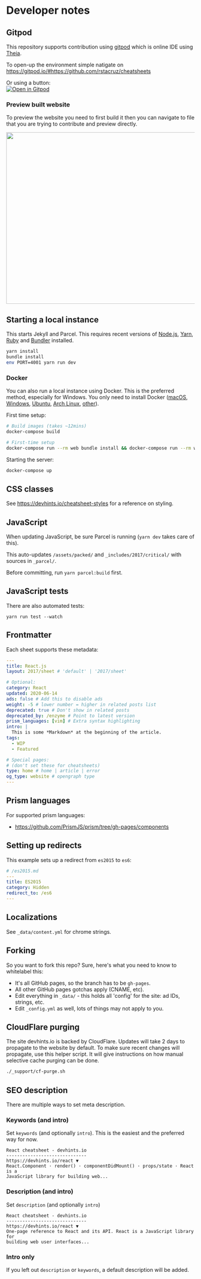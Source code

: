 # Developer notes

## Gitpod

This repository supports contribution using [gitpod](https://gitpod.io) which is online IDE using [Theia](https://github.com/eclipse-theia/theia).

To open-up the environment simple natigate on https://gitpod.io/#https://github.com/rstacruz/cheatsheets

Or using a button:<br>
[![Open in Gitpod](https://gitpod.io/button/open-in-gitpod.svg)](https://gitpod.io/#https://github.com/rstacruz/cheatsheets)

### Preview built website

To preview the website you need to first build it then you can navigate to file that you are trying to contribute and preview directly.

<img src='_docs/images/gitpod_preview_tut.png' width=828 height=459/>

## Starting a local instance

This starts Jekyll and Parcel. This requires recent versions of [Node.js], [Yarn], [Ruby] and [Bundler] installed.

```bash
yarn install
bundle install
env PORT=4001 yarn run dev
```

[node.js]: https://nodejs.org/en/download/package-manager/
[ruby]: https://www.ruby-lang.org/en/documentation/installation/
[yarn]: https://yarnpkg.com/en/docs/install
[bundler]: https://bundler.io/

### Docker

You can also run a local instance using Docker. This is the preferred method, especially for Windows.
You only need to install Docker ([macOS](https://docs.docker.com/docker-for-mac/install/), [Windows](https://docs.docker.com/docker-for-windows/install/), [Ubuntu](https://docs.docker.com/install/linux/docker-ce/ubuntu/), [Arch Linux](https://www.archlinux.org/packages/community/x86_64/docker/), [other](https://www.docker.com/community-edition#download)).

First time setup:

```bash
# Build images (takes ~12mins)
docker-compose build

# First-time setup
docker-compose run --rm web bundle install && docker-compose run --rm web yarn install
```

Starting the server:

```bash
docker-compose up
```

## CSS classes

See <https://devhints.io/cheatsheet-styles> for a reference on styling.

## JavaScript

When updating JavaScript, be sure Parcel is running (`yarn dev` takes care of this).

This auto-updates `/assets/packed/` and `_includes/2017/critical/` with sources in `_parcel/`.

Before committing, run `yarn parcel:build` first.

## JavaScript tests

There are also automated tests:

```
yarn run test --watch
```

## Frontmatter

Each sheet supports these metadata:

```yml
---
title: React.js
layout: 2017/sheet # 'default' | '2017/sheet'

# Optional:
category: React
updated: 2020-06-14
ads: false # Add this to disable ads
weight: -5 # lower number = higher in related posts list
deprecated: true # Don't show in related posts
deprecated_by: /enzyme # Point to latest version
prism_languages: [vim] # Extra syntax highlighting
intro: |
  This is some *Markdown* at the beginning of the article.
tags:
  - WIP
  - Featured

# Special pages:
# (don't set these for cheatsheets)
type: home # home | article | error
og_type: website # opengraph type
---

```

## Prism languages

For supported prism languages:

- <https://github.com/PrismJS/prism/tree/gh-pages/components>

## Setting up redirects

This example sets up a redirect from `es2015` to `es6`:

```yml
# /es2015.md
---
title: ES2015
category: Hidden
redirect_to: /es6
---

```

## Localizations

See `_data/content.yml` for chrome strings.

## Forking

So you want to fork this repo? Sure, here's what you need to know to whitelabel this:

- It's all GitHub pages, so the branch has to be `gh-pages`.
- All other GitHub pages gotchas apply (CNAME, etc).
- Edit everything in `_data/` - this holds all 'config' for the site: ad IDs, strings, etc.
- Edit `_config.yml` as well, lots of things may not apply to you.

## CloudFlare purging

The site devhints.io is backed by CloudFlare. Updates will take 2 days to propagate to the website by default. To make sure recent changes will propagate, use this helper script. It will give instructions on how manual selective cache purging can be done.

```bash
./_support/cf-purge.sh
```

## SEO description

There are multiple ways to set meta description.

### Keywords (and intro)

Set `keywords` (and optionally `intro`). This is the easiest and the preferred
way for now.

```
React cheatsheet - devhints.io
------------------------------
https://devhints.io/react ▼
React.Component · render() · componentDidMount() · props/state · React is a
JavaScript library for building web...
```

### Description (and intro)

Set `description` (and optionally `intro`)

```
React cheatsheet - devhints.io
------------------------------
https://devhints.io/react ▼
One-page reference to React and its API. React is a JavaScript library for
building web user interfaces...
```

### Intro only

If you left out `description` or `keywords`, a default description will be added.
